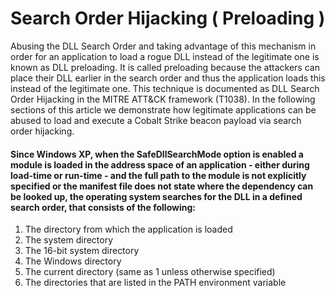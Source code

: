 # Search Order Hijacking \( Preloading \)

Abusing the DLL Search Order and taking advantage of this mechanism in order for an application to load a rogue DLL instead of the legitimate one is known as DLL preloading. It is called preloading because the attackers can place their DLL earlier in the search order and thus the application loads this instead of the legitimate one. This technique is documented as DLL Search Order Hijacking in the MITRE ATT&CK framework \(T1038\). In the following sections of this article we demonstrate how legitimate applications can be abused to load and execute a Cobalt Strike beacon payload via search order hijacking.

#### Since Windows XP, when the SafeDllSearchMode option is enabled a module is loaded in the address space of an application - either during load-time or run-time - and the full path to the module is not explicitly specified or the manifest file does not state where the dependency can be looked up, the operating system searches for the DLL in a defined search order, that consists of the following:

1. The directory from which the application is loaded
2. The system directory
3. The 16-bit system directory
4. The Windows directory
5. The current directory \(same as 1 unless otherwise specified\)
6. The directories that are listed in the PATH environment variable

#### 

























